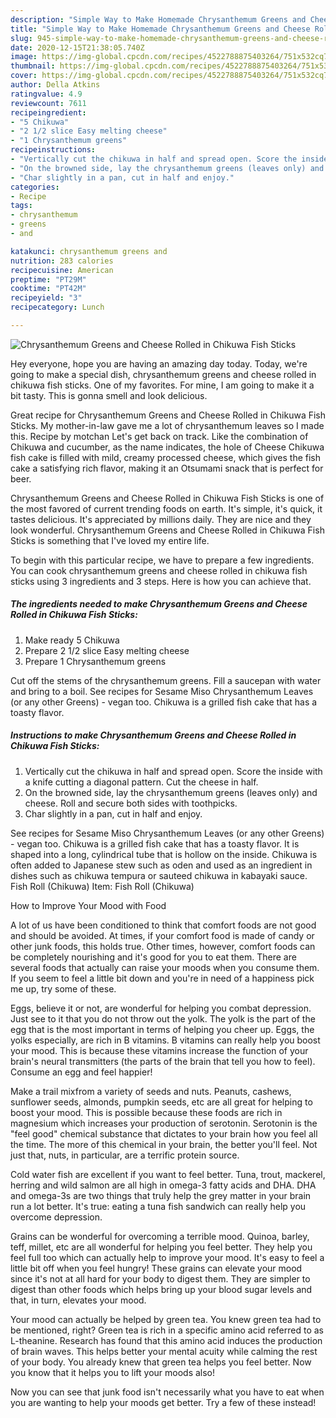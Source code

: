 ```yaml
---
description: "Simple Way to Make Homemade Chrysanthemum Greens and Cheese Rolled in Chikuwa Fish Sticks"
title: "Simple Way to Make Homemade Chrysanthemum Greens and Cheese Rolled in Chikuwa Fish Sticks"
slug: 945-simple-way-to-make-homemade-chrysanthemum-greens-and-cheese-rolled-in-chikuwa-fish-sticks
date: 2020-12-15T21:38:05.740Z
image: https://img-global.cpcdn.com/recipes/4522788875403264/751x532cq70/chrysanthemum-greens-and-cheese-rolled-in-chikuwa-fish-sticks-recipe-main-photo.jpg
thumbnail: https://img-global.cpcdn.com/recipes/4522788875403264/751x532cq70/chrysanthemum-greens-and-cheese-rolled-in-chikuwa-fish-sticks-recipe-main-photo.jpg
cover: https://img-global.cpcdn.com/recipes/4522788875403264/751x532cq70/chrysanthemum-greens-and-cheese-rolled-in-chikuwa-fish-sticks-recipe-main-photo.jpg
author: Della Atkins
ratingvalue: 4.9
reviewcount: 7611
recipeingredient:
- "5 Chikuwa"
- "2 1/2 slice Easy melting cheese"
- "1 Chrysanthemum greens"
recipeinstructions:
- "Vertically cut the chikuwa in half and spread open. Score the inside with a knife cutting a diagonal pattern. Cut the cheese in half."
- "On the browned side, lay the chrysanthemum greens (leaves only) and cheese. Roll and secure both sides with toothpicks."
- "Char slightly in a pan, cut in half and enjoy."
categories:
- Recipe
tags:
- chrysanthemum
- greens
- and

katakunci: chrysanthemum greens and 
nutrition: 283 calories
recipecuisine: American
preptime: "PT29M"
cooktime: "PT42M"
recipeyield: "3"
recipecategory: Lunch

---
```



![Chrysanthemum Greens and Cheese Rolled in Chikuwa Fish Sticks](https://img-global.cpcdn.com/recipes/4522788875403264/751x532cq70/chrysanthemum-greens-and-cheese-rolled-in-chikuwa-fish-sticks-recipe-main-photo.jpg)

Hey everyone, hope you are having an amazing day today. Today, we're going to make a special dish, chrysanthemum greens and cheese rolled in chikuwa fish sticks. One of my favorites. For mine, I am going to make it a bit tasty. This is gonna smell and look delicious.

Great recipe for Chrysanthemum Greens and Cheese Rolled in Chikuwa Fish Sticks. My mother-in-law gave me a lot of chrysanthemum leaves so I made this. Recipe by motchan Let&#39;s get back on track. Like the combination of Chikuwa and cucumber, as the name indicates, the hole of Cheese Chikuwa fish cake is filled with mild, creamy processed cheese, which gives the fish cake a satisfying rich flavor, making it an Otsumami snack that is perfect for beer.

Chrysanthemum Greens and Cheese Rolled in Chikuwa Fish Sticks is one of the most favored of current trending foods on earth. It's simple, it's quick, it tastes delicious. It's appreciated by millions daily. They are nice and they look wonderful. Chrysanthemum Greens and Cheese Rolled in Chikuwa Fish Sticks is something that I've loved my entire life.


To begin with this particular recipe, we have to prepare a few ingredients. You can cook chrysanthemum greens and cheese rolled in chikuwa fish sticks using 3 ingredients and 3 steps. Here is how you can achieve that.

<!--inarticleads1-->

##### The ingredients needed to make Chrysanthemum Greens and Cheese Rolled in Chikuwa Fish Sticks:

1. Make ready 5 Chikuwa
1. Prepare 2 1/2 slice Easy melting cheese
1. Prepare 1 Chrysanthemum greens


Cut off the stems of the chrysanthemum greens. Fill a saucepan with water and bring to a boil. See recipes for Sesame Miso Chrysanthemum Leaves (or any other Greens) - vegan too. Chikuwa is a grilled fish cake that has a toasty flavor. 

<!--inarticleads2-->

##### Instructions to make Chrysanthemum Greens and Cheese Rolled in Chikuwa Fish Sticks:

1. Vertically cut the chikuwa in half and spread open. Score the inside with a knife cutting a diagonal pattern. Cut the cheese in half.
1. On the browned side, lay the chrysanthemum greens (leaves only) and cheese. Roll and secure both sides with toothpicks.
1. Char slightly in a pan, cut in half and enjoy.


See recipes for Sesame Miso Chrysanthemum Leaves (or any other Greens) - vegan too. Chikuwa is a grilled fish cake that has a toasty flavor. It is shaped into a long, cylindrical tube that is hollow on the inside. Chikuwa is often added to Japanese stew such as oden and used as an ingredient in dishes such as chikuwa tempura or sauteed chikuwa in kabayaki sauce. Fish Roll (Chikuwa) Item: Fish Roll (Chikuwa) 

How to Improve Your Mood with Food


A lot of us have been conditioned to think that comfort foods are not good and should be avoided. At times, if your comfort food is made of candy or other junk foods, this holds true. Other times, however, comfort foods can be completely nourishing and it's good for you to eat them. There are several foods that actually can raise your moods when you consume them. If you seem to feel a little bit down and you're in need of a happiness pick me up, try some of these.

Eggs, believe it or not, are wonderful for helping you combat depression. Just see to it that you do not throw out the yolk. The yolk is the part of the egg that is the most important in terms of helping you cheer up. Eggs, the yolks especially, are rich in B vitamins. B vitamins can really help you boost your mood. This is because these vitamins increase the function of your brain's neural transmitters (the parts of the brain that tell you how to feel). Consume an egg and feel happier!

Make a trail mixfrom a variety of seeds and nuts. Peanuts, cashews, sunflower seeds, almonds, pumpkin seeds, etc are all great for helping to boost your mood. This is possible because these foods are rich in magnesium which increases your production of serotonin. Serotonin is the "feel good" chemical substance that dictates to your brain how you feel all the time. The more of this chemical in your brain, the better you'll feel. Not just that, nuts, in particular, are a terrific protein source.

Cold water fish are excellent if you want to feel better. Tuna, trout, mackerel, herring and wild salmon are all high in omega-3 fatty acids and DHA. DHA and omega-3s are two things that truly help the grey matter in your brain run a lot better. It's true: eating a tuna fish sandwich can really help you overcome depression. 

Grains can be wonderful for overcoming a terrible mood. Quinoa, barley, teff, millet, etc are all wonderful for helping you feel better. They help you feel full too which can actually help to improve your mood. It's easy to feel a little bit off when you feel hungry! These grains can elevate your mood since it's not at all hard for your body to digest them. They are simpler to digest than other foods which helps bring up your blood sugar levels and that, in turn, elevates your mood.

Your mood can actually be helped by green tea. You knew green tea had to be mentioned, right? Green tea is rich in a specific amino acid referred to as L-theanine. Research has found that this amino acid induces the production of brain waves. This helps better your mental acuity while calming the rest of your body. You already knew that green tea helps you feel better. Now you know that it helps you to lift your moods also!

Now you can see that junk food isn't necessarily what you have to eat when you are wanting to help your moods get better. Try a few of these instead!

